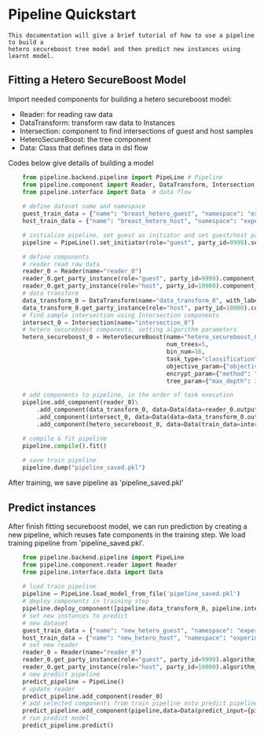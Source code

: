 # Pipeline Quickstart
	This documentation will give a brief tutorial of how to use a pipeline to build a 
	hetero secureboost tree model and then predict new instances using learnt model.

## Fitting a Hetero SecureBoost Model

Import needed components for building a hetero secureboost model:
* Reader: for reading raw data
* DataTransform: transform raw data to Instances
* Intersection: component to find intersections of guest and host samples
* HeteroSecureBoost: the tree component
* Data: Class that defines data in dsl flow

Codes below give details of building a model 
```python
    from pipeline.backend.pipeline import PipeLine # Pipeline 
    from pipeline.component import Reader, DataTransform, Intersection, HeteroSecureBoost # fate components
    from pipeline.interface import Data  # data flow
    
    # define dataset name and namespace
    guest_train_data = {"name": "breast_hetero_guest", "namespace": "experiment"}
    host_train_data = {"name": "breast_hetero_host", "namespace": "experiment"}

    # initialize pipeline, set guest as initiator and set guest/host party id
    pipeline = PipeLine().set_initiator(role="guest", party_id=9999).set_roles(guest=9999, host=10000)

    # define components
    # reader read raw data 
    reader_0 = Reader(name="reader_0")
    reader_0.get_party_instance(role="guest", party_id=9999).component_param(table=guest_train_data)
    reader_0.get_party_instance(role="host", party_id=10000).component_param(table=host_train_data)
    # data transform
    data_transform_0 = DataTransform(name="data_transform_0", with_label=True)
    data_transform_0.get_party_instance(role="host", party_id=10000).component_param(with_label=False)
    # find sample intersection using Intersection components
    intersect_0 = Intersection(name="intersection_0")
    # hetero secureboost components, setting algorithm parameters
    hetero_secureboost_0 = HeteroSecureBoost(name="hetero_secureboost_0",
                                             num_trees=5,
                                             bin_num=16,
                                             task_type="classification",
                                             objective_param={"objective": "cross_entropy"},
                                             encrypt_param={"method": "iterativeAffine"},
                                             tree_param={"max_depth": 3})

    # add components to pipeline, in the order of task execution
    pipeline.add_component(reader_0)\
        .add_component(data_transform_0, data=Data(data=reader_0.output.data))\
        .add_component(intersect_0, data=Data(data=data_transform_0.output.data))\
        .add_component(hetero_secureboost_0, data=Data(train_data=intersect_0.output.data))

    # compile & fit pipeline
    pipeline.compile().fit()
    
    # save train pipeline
    pipeline.dump("pipeline_saved.pkl")
```

After training, we save pipeline as 'pipeline_saved.pkl'

## Predict instances

After finish fitting secureboost model, we can run prediction by creating a new pipeline, which reuses
fate components in the training step. We load training pipeline from 'pipeline_saved.pkl'.

```python
    from pipeline.backend.pipeline import PipeLine
    from pipeline.component.reader import Reader
    from pipeline.interface.data import Data
    
    # load train pipeline
    pipeline = PipeLine.load_model_from_file('pipeline_saved.pkl')
    # deploy components in training step
    pipeline.deploy_component([pipeline.data_transform_0, pipeline.intersection_0, pipeline.hetero_secure_boost_0])
    # set new instances to predict
    # new dataset
    guest_train_data = {"name": "new_hetero_guest", "namespace": "experiment"}
    host_train_data = {"name": "new_hetero_host", "namespace": "experiment"}
    # set new reader
    reader_0 = Reader(name="reader_0")
    reader_0.get_party_instance(role="guest", party_id=9999).algorithm_param(table=guest_train_data)
    reader_0.get_party_instance(role="host", party_id=10000).algorithm_param(table=host_train_data)
    # new predict pipeline
    predict_pipeline = PipeLine()
    # update reader
    predict_pipeline.add_component(reader_0)
    # add selected components from train pipeline onto predict pipeline
    predict_pipeline.add_component(pipeline,data=Data(predict_input={pipeline.data_transform_0.input.data: reader_0.output.data}))
    # run predict model
    predict_pipeline.predict()
```


	
